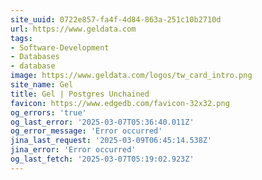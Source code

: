 ```yaml
---
site_uuid: 0722e857-fa4f-4d84-863a-251c10b2710d
url: https://www.geldata.com
tags:
- Software-Development
- Databases
- database
image: https://www.geldata.com/logos/tw_card_intro.png
site_name: Gel
title: Gel | Postgres Unchained
favicon: https://www.edgedb.com/favicon-32x32.png
og_errors: 'true'
og_last_error: '2025-03-07T05:36:40.011Z'
og_error_message: 'Error occurred'
jina_last_request: '2025-03-09T06:45:14.538Z'
jina_error: 'Error occurred'
og_last_fetch: '2025-03-07T05:19:02.923Z'
---
```


